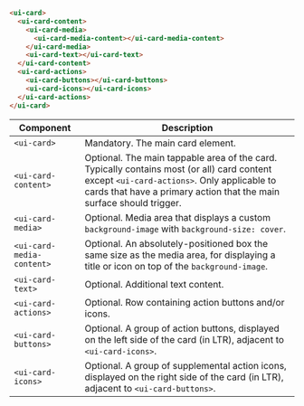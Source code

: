 ```html
<ui-card>
  <ui-card-content>
    <ui-card-media>
      <ui-card-media-content></ui-card-media-content>
    </ui-card-media>
    <ui-card-text></ui-card-text>
  </ui-card-content>
  <ui-card-actions>
    <ui-card-buttons></ui-card-buttons>
    <ui-card-icons></ui-card-icons>
  </ui-card-actions>
</ui-card>
```

| Component                 | Description                                                                                                                                                                                                       |
| ------------------------- | ----------------------------------------------------------------------------------------------------------------------------------------------------------------------------------------------------------------- |
| `<ui-card>`               | Mandatory. The main card element.                                                                                                                                                                                 |
| `<ui-card-content>`       | Optional. The main tappable area of the card. Typically contains most (or all) card content except `<ui-card-actions>`. Only applicable to cards that have a primary action that the main surface should trigger. |
| `<ui-card-media>`         | Optional. Media area that displays a custom `background-image` with `background-size: cover`.                                                                                                                     |
| `<ui-card-media-content>` | Optional. An absolutely-positioned box the same size as the media area, for displaying a title or icon on top of the `background-image`.                                                                          |
| `<ui-card-text>`          | Optional. Additional text content.                                                                                                                                                                                |
| `<ui-card-actions>`       | Optional. Row containing action buttons and/or icons.                                                                                                                                                             |
| `<ui-card-buttons>`       | Optional. A group of action buttons, displayed on the left side of the card (in LTR), adjacent to `<ui-card-icons>`.                                                                                              |
| `<ui-card-icons>`         | Optional. A group of supplemental action icons, displayed on the right side of the card (in LTR), adjacent to `<ui-card-buttons>`.                                                                                |
